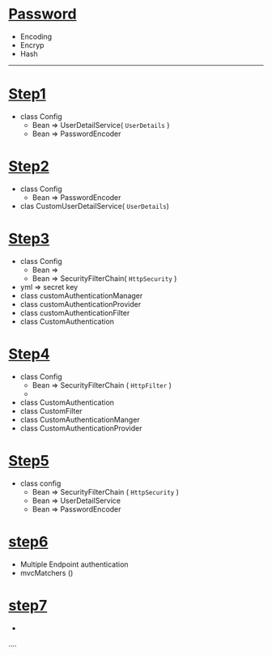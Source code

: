 
# [Password]() 
* Encoding
* Encryp
* Hash 
---

# [Step1 ]()
* class Config 
  - Bean => UserDetailService( `UserDetails` )
  - Bean => PasswordEncoder

# [Step2 ]()
* class Config 
  - Bean => PasswordEncoder
* clas CustomUserDetailService( `UserDetails`)

# [Step3](custom)
* class Config 
  - Bean => 
  - Bean => SecurityFilterChain( `HttpSecurity` )
* yml => secret key
* class customAuthenticationManager
* class customAuthenticationProvider
* class customAuthenticationFilter
* class CustomAuthentication

# [Step4]()
* class Config 
  - Bean => SecurityFilterChain ( `HttpFilter` )
  - 
* class CustomAuthentication
* class CustomFilter
* class CustomAuthenticationManger
* class CustomAuthenticationProvider

# [Step5]()
* class config
  - Bean => SecurityFilterChain ( `HttpSecurity` )
  - Bean => UserDetailService
  - Bean => PasswordEncoder 

# [step6]()
  - Multiple Endpoint authentication
  - mvcMatchers ()

# [step7]()
  - 
....